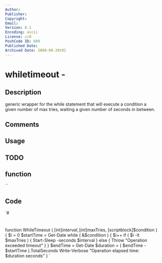 ```yaml
---
Author: 
Publisher: 
Copyright: 
Email: 
Version: 0.1
Encoding: ascii
License: cc0
PoshCode ID: 609
Published Date: 
Archived Date: 2008-09-29t01
---
```


# whiletimeout - 

## Description

generic wrapper for the while statement that will execute a condition a given number of max tries, waiting a given number of seconds in between.

## Comments



## Usage



## TODO



## function

``

## Code

`#
 #
 function WhileTimeout ( [int]$interval, [int]$maxTries, [scriptblock]$condition )
 {
 	$i = 0
 	$startTime = Get-Date
 	while ( &$condition ) {
 		$i++
 		if ( $i -lt $maxTries ) {
 			Start-Sleep -seconds $interval
 		} else {
 			Throw "Operation exceeded timeout"
 		}
 	}
 	$endTime = Get-Date
 	$duration = ( $endTime - $startTime ).TotalSeconds
 	Write-Verbose "Operation elapsed time: $duration seconds"
 }
`

